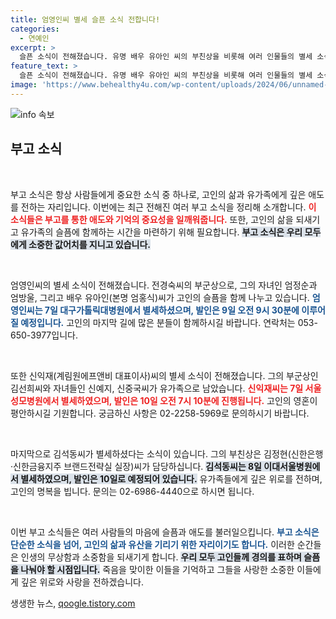 ```yaml
---
title: 엄영인씨 별세 슬픈 소식 전합니다!
categories:
  - 연예인
excerpt: >
  슬픈 소식이 전해졌습니다. 유명 배우 유아인 씨의 부친상을 비롯해 여러 인물들의 별세 소식이 배달됐습니다. 그들의 삶과 유산을 기리는 발인 일정까지, 자세한 내용을 확인해보세요.
feature_text: >
  슬픈 소식이 전해졌습니다. 유명 배우 유아인 씨의 부친상을 비롯해 여러 인물들의 별세 소식이 배달됐습니다. 그들의 삶과 유산을 기리는 발인 일정까지, 자세한 내용을 확인해보세요.
image: 'https://www.behealthy4u.com/wp-content/uploads/2024/06/unnamed-file.png'
---
```


<p><img src="https://www.behealthy4u.com/wp-content/uploads/2024/06/unnamed-file.png" alt="info 속보" /></p>

<h2 data-ke-size="size26">부고 소식</h2>

<p data-ke-size="size16">&nbsp;</p>

<p>부고 소식은 항상 사람들에게 중요한 소식 중 하나로, 고인의 삶과 유가족에게 깊은 애도를 전하는 자리입니다. 이번에는 최근 전해진 여러 부고 소식을 정리해 소개합니다. <b><span style="color: #ee2323;">이 소식들은 부고를 통한 애도와 기억의 중요성을 일깨워줍니다.</span></b> 또한, 고인의 삶을 되새기고 유가족의 슬픔에 함께하는 시간을 마련하기 위해 필요합니다. <b><span style="background-color: #21538527;">부고 소식은 우리 모두에게 소중한 값어치를 지니고 있습니다.</span></b> </p>

<p data-ke-size="size16">&nbsp;</p>

<p>엄영인씨의 별세 소식이 전해졌습니다. 전경숙씨의 부군상으로, 그의 자녀인 엄정순과 엄방울, 그리고 배우 유아인(본명 엄홍식)씨가 고인의 슬픔을 함께 나누고 있습니다. <b><span style="color: #1a5490;">엄영인씨는 7일 대구가톨릭대병원에서 별세하셨으며, 발인은 9일 오전 9시 30분에 이루어질 예정입니다.</span></b> 고인의 마지막 길에 많은 분들이 함께하시길 바랍니다. 연락처는 053-650-3977입니다. </p>

<p data-ke-size="size16">&nbsp;</p>

<p>또한 신익재(계림원에프앤비 대표이사)씨의 별세 소식이 전해졌습니다. 그의 부군상인 김선희씨와 자녀들인 신예지, 신중국씨가 유가족으로 남았습니다. <b><span style="color: #ee2323;">신익재씨는 7일 서울성모병원에서 별세하였으며, 발인은 10일 오전 7시 10분에 진행됩니다.</span></b> 고인의 영혼이 평안하시길 기원합니다. 궁금하신 사항은 02-2258-5969로 문의하시기 바랍니다.</p>

<p data-ke-size="size16">&nbsp;</p>

<p>마지막으로 김석동씨가 별세하셨다는 소식이 있습니다. 그의 부친상은 김정현(신한은행·신한금융지주 브랜드전략실 실장)씨가 담당하십니다. <b><span style="background-color: #21538527;">김석동씨는 8일 이대서울병원에서 별세하였으며, 발인은 10일로 예정되어 있습니다.</span></b> 유가족들에게 깊은 위로를 전하며, 고인의 명복을 빕니다. 문의는 02-6986-4440으로 하시면 됩니다.</p>

<p data-ke-size="size16">&nbsp;</p>

<p>이번 부고 소식들은 여러 사람들의 마음에 슬픔과 애도를 불러일으킵니다. <b><span style="color: #1a5490;">부고 소식은 단순한 소식을 넘어, 고인의 삶과 유산을 기리기 위한 자리이기도 합니다.</span></b> 이러한 순간들은 인생의 무상함과 소중함을 되새기게 합니다. <b><span style="background-color: #21538527;">우리 모두 고인들께 경의를 표하며 슬픔을 나눠야 할 시점입니다.</span></b> 죽음을 맞이한 이들을 기억하고 그들을 사랑한 소중한 이들에게 깊은 위로와 사랑을 전하겠습니다.</p>
생생한 뉴스, <a href="https://qoogle.tistory.com" rel="dofollow">qoogle.tistory.com</a>


